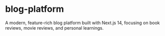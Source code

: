 # blog-platform
A modern, feature-rich blog platform built with Next.js 14, focusing on book reviews, movie reviews, and personal learnings.
